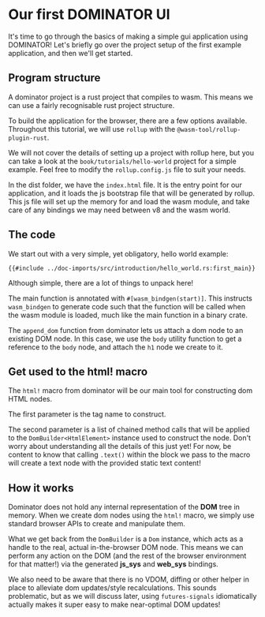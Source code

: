 # Our first DOMINATOR UI

It's time to go through the basics of making a simple gui application using DOMINATOR!
Let's briefly go over the project setup of the first example application, and then we'll get started.

## Program structure

A dominator project is a rust project that compiles to wasm.
This means we can use a fairly recognisable rust project structure.

To build the application for the browser, there are a few options available.
Throughout this tutorial, we will use `rollup` with the `@wasm-tool/rollup-plugin-rust`.

We will not cover the details of setting up a project with rollup here, but you can take a look at the `book/tutorials/hello-world` project for a simple example.
Feel free to modify the `rollup.config.js` file to suit your needs.

In the dist folder, we have the `index.html` file.
It is the entry point for our application, and it loads the js bootstrap file that will be generated by rollup.
This js file will set up the memory for and load the wasm module, and take care of any bindings we may need between v8 and the wasm world.

## The code

We start out with a very simple, yet obligatory, hello world example:

```rust,no_run,noplayground
{{#include ../doc-imports/src/introduction/hello_world.rs:first_main}}
```

Although simple, there are a lot of things to unpack here!

The main function is annotated with `#[wasm_bindgen(start)]`.
This instructs `wasm_bindgen` to generate code such that the function will be called when the wasm module is loaded, much like the main function in a binary crate.

The `append_dom` function from dominator lets us attach a dom node to an existing DOM node.
In this case, we use the `body` utility function to get a reference to the `body` node, and attach the `h1` node we create to it.

## Get used to the html! macro

The `html!` macro from dominator will be our main tool for constructing dom HTML nodes.

The first parameter is the tag name to construct.

The second parameter is a list of chained method calls that will be applied to the `DomBuilder<HtmlElement>` instance used to construct the node.
Don't worry about understanding all the details of this just yet!
For now, be content to know that calling `.text()` within the block we pass to the macro will create a text node with the provided static text content!

## How it works

Dominator does not hold any internal representation of the **DOM** tree in memory.
When we create dom nodes using the `html!` macro, we simply use standard browser APIs to create and manipulate them.

What we get back from the `DomBuilder` is a `Dom` instance, which acts as a handle to the real, actual in-the-browser DOM node.
This means we can perform any action on the DOM (and the rest of the browser environment for that matter!) via the generated **js_sys** and **web_sys** bindings.

We also need to be aware that there is no VDOM, diffing or other helper in place to alleviate dom updates/style recalculations.
This sounds problematic, but as we will discuss later, using `futures-signals` idiomatically actually makes it super easy to make near-optimal DOM updates! 